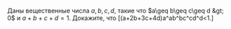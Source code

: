 Даны вещественные числа $a, b, c, d$, такие что $a\geq b\geq c\geq d &gt; 0$ и $a+b+c+d=1$. Докажите, что \[(a+2b+3c+4d)a^ab^bc^cd^d&lt;1.\]